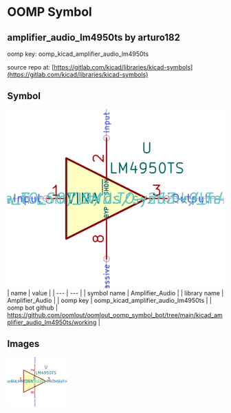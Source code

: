# OOMP Symbol  
## amplifier_audio_lm4950ts  by arturo182  
  
oomp key: oomp_kicad_amplifier_audio_lm4950ts  
  
source repo at: [https://gitlab.com/kicad/libraries/kicad-symbols](https://gitlab.com/kicad/libraries/kicad-symbols)  
## Symbol  
  
[![working.png](working_600.png)](working.png)  
| name | value | 
| --- | --- | 
| symbol name | Amplifier_Audio | 
| library name | Amplifier_Audio | 
| oomp key | oomp_kicad_amplifier_audio_lm4950ts | 
| oomp bot github | https://github.com/oomlout/oomlout_oomp_symbol_bot/tree/main/kicad_amplifier_audio_lm4950ts/working | 
## Images  
  
[![working.png](working_140.png)](working.png)  
